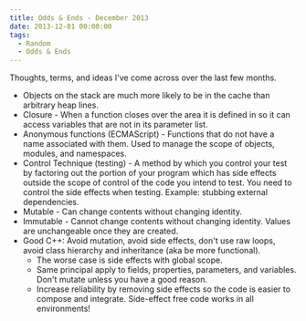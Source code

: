 ```yaml
---
title: Odds & Ends - December 2013
date: 2013-12-01 00:00:00
tags:
  - Random
  - Odds & Ends
---
```

Thoughts, terms, and ideas I've come across over the last few months.

* Objects on the stack are much more likely to be in the cache than arbitrary heap lines.
* Closure - When a function closes over the area it is defined in so it can access variables that are not in its parameter list.
* Anonymous functions (ECMAScript) - Functions that do not have a name associated with them.  Used to manage the scope of objects, modules, and namespaces.
* Control Technique (testing) - A method by which you control your test by factoring out the portion of your program which has side effects outside the scope of control of the code you intend to test.  You need to control the side effects when testing.  Example: stubbing external dependencies.
* Mutable - Can change contents without changing identity.
* Immutable - Cannot change contents without changing identity.  Values are unchangeable once they are created.
* Good C++: Avoid mutation, avoid side effects, don't use raw loops, avoid class hierarchy and inheritance (aka be more functional).
  * The worse case is side effects with global scope.
  * Same principal apply to fields, properties, parameters, and variables.  Don't mutate unless you have a good reason.
  * Increase reliability by removing side effects so the code is easier to compose and integrate.  Side-effect free code works in all environments!